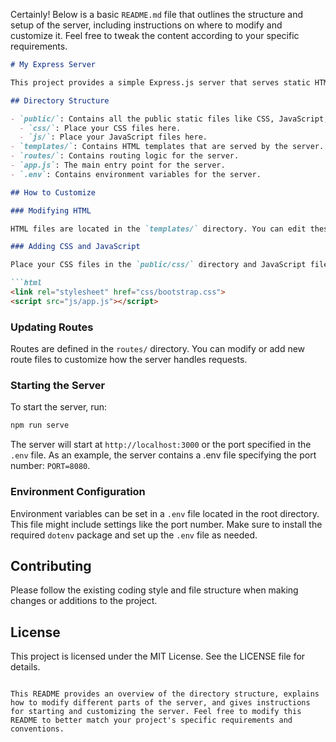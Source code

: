 Certainly! Below is a basic `README.md` file that outlines the structure and setup of the server, including instructions on where to modify and customize it. Feel free to tweak the content according to your specific requirements.

```markdown
# My Express Server

This project provides a simple Express.js server that serves static HTML, CSS, and JavaScript files. Here's how the server is set up and instructions for modifying and customizing it. Before running the server, make sure to install the required packages by running `npm install`.

## Directory Structure

- `public/`: Contains all the public static files like CSS, JavaScript, images, etc.
  - `css/`: Place your CSS files here.
  - `js/`: Place your JavaScript files here.
- `templates/`: Contains HTML templates that are served by the server.
- `routes/`: Contains routing logic for the server.
- `app.js`: The main entry point for the server.
- `.env`: Contains environment variables for the server.

## How to Customize

### Modifying HTML

HTML files are located in the `templates/` directory. You can edit these files to update the HTML content served by the server.

### Adding CSS and JavaScript

Place your CSS files in the `public/css/` directory and JavaScript files in the `public/js/` directory. Reference them in your HTML files without the `/public/` prefix. For example:

```html
<link rel="stylesheet" href="css/bootstrap.css">
<script src="js/app.js"></script>
```

### Updating Routes

Routes are defined in the `routes/` directory. You can modify or add new route files to customize how the server handles requests.

### Starting the Server

To start the server, run:

```bash
npm run serve
```

The server will start at `http://localhost:3000` or the port specified in the `.env` file.
As an example, the server contains a .env file specifying the port number: `PORT=8080`.

### Environment Configuration

Environment variables can be set in a `.env` file located in the root directory. This file might include settings like the port number. Make sure to install the required `dotenv` package and set up the `.env` file as needed.

## Contributing

Please follow the existing coding style and file structure when making changes or additions to the project.

## License

This project is licensed under the MIT License. See the LICENSE file for details.
```

This README provides an overview of the directory structure, explains how to modify different parts of the server, and gives instructions for starting and customizing the server. Feel free to modify this README to better match your project's specific requirements and conventions.